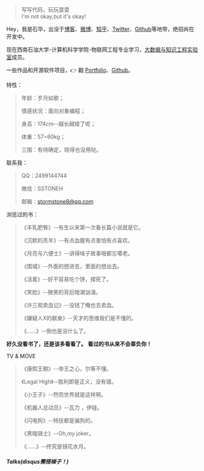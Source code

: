 > 写写代码，玩玩耍耍  
> I'm not okay,but it's okay!

Hey，我是石华，出没于[博客](http://www.stormstone.xin)、[微博](http://weibo.com/70269stone)、[知乎](https://www.zhihu.com/people/stormstone8/pins/posts)、[Twitter](https://twitter.com/stormstone8/)、[Github](http://github.com/stormstone)等地带，绝招尚在开发中。

现在西南石油大学-计算机科学学院-物联网工程专业学习，[大数据与知识工程实验室](https://swpu-bdke.github.io/)成员。

一些作品和开源软件项目，👉 戳 [Portfolio](/portfolio)、[Github](http://github.com/stormstone)。 


特性：
>年龄：岁月如歌；
>
>情感状况：面向对象编程；
>
>身高：174cm--越长越矮了呢；
>
>体重：57~60kg；
>
>三围：有待确定，晓得也没用哒。

联系我：
>QQ：2499144744
>
>微信：SSTONEH
>
>邮箱：stormstone8@qq.com

浏览过的书：
>《丰乳肥臀》--有生以来第一次看长篇小说就是它。
>
>《沉默的羔羊》--有点血腥有点害怕有点喜欢。
>
>《月亮与六便士》--讲得啥子故事哦都忘噶老。
>
>《围城》--外面的想进去，里面的想出去。
>
>《活着》--好不容易吃个饼，撑死了。
>
>《笑脸》--微笑的背后暗潮汹涌。
>
>《许三观卖血记》--没钱了俺也去卖血。
>
>《嫌疑人X的献身》--天才的思维我们是不懂的。
>
>《......》--倒也是没什么了。

**好久没看书了，还是该多看看了。**
**看过的书从来不会辜负你！**

TV & MOVE
>《康熙王朝》--帝王之心，尔等不懂。
>
>《Legal High》--胜利即是正义，没有错。
>
>《小王子》--然而世界就是这样啊。
>
>《机器人总动员》--瓦力 ，伊娃。
>
>《闪电狗》--特技都是骗狗的。
>
>《黑暗骑士》--Oh,my joker。
>
>《......》--终究是镜花水月。

##### Talks(disqus需搭梯子！)
